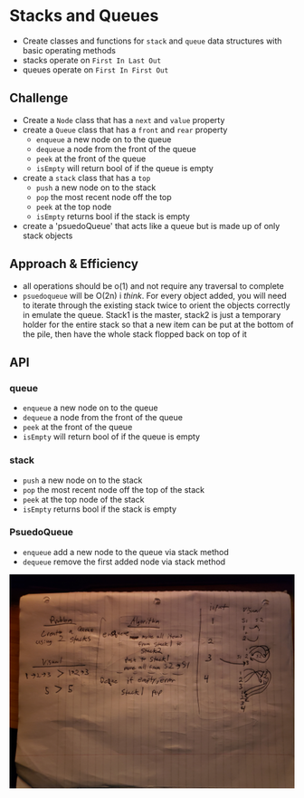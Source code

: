 # Stacks and Queues

- Create classes and functions for `stack` and `queue` data structures with basic operating methods
- stacks operate on `First In Last Out`
- queues operate on `First In First Out`

## Challenge

- Create a `Node` class that has a `next` and `value` property
- create a `Queue` class that has a `front` and `rear` property
  - `enqueue` a new node on to the queue
  - `dequeue` a node from the front of the queue
  - `peek` at the front of the queue
  - `isEmpty` will return bool of if the queue is empty
- create a `stack` class that has a `top`
  - `push` a new node on to the stack
  - `pop` the most recent node off the top
  - `peek` at the top node
  - `isEmpty` returns bool if the stack is empty
- create a 'psuedoQueue' that acts like a queue but is made up of only stack objects

## Approach & Efficiency

- all operations should be o(1) and not require any traversal to complete
- `psuedoqueue` will be O(2n) i *think*. For every object added, you will need to iterate through the existing stack twice to orient the objects correctly in emulate the queue. Stack1 is the master, stack2 is just a temporary holder for the entire stack so that a new item can be put at the bottom of the pile, then have the whole stack flopped back on top of it


## API

### queue

- `enqueue` a new node on to the queue
- `dequeue` a node from the front of the queue
- `peek` at the front of the queue
- `isEmpty` will return bool of if the queue is empty

### stack

- `push` a new node on to the stack
- `pop` the most recent node off the top of the stack
- `peek` at the top node of the stack
- `isEmpty` returns bool if the stack is empty

### PsuedoQueue

- `enqueue` add a new node to the queue via stack method
- `dequeue` remove the first added node via stack method

![psuedoqueue](code-challenges/401/stacksAndQueues/assets/psuedoQueue.jpg)